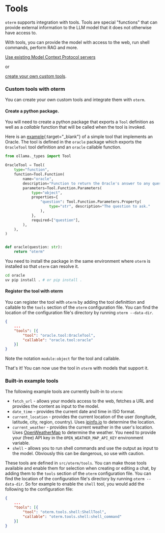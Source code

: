 # Tools

`oterm` supports integration with tools. Tools are special "functions" that can provide external information to the LLM model that it does not otherwise have access to.

With tools, you can provide the model with access to the web, run shell commands, perform RAG and more.

[Use existing Model Context Protocol servers](../mcp/index.md) 

or 

[create your own custom tools](./custom_tools.md).

### Custom tools with oterm

You can create your own custom tools and integrate them with `oterm`.

#### Create a python package.

You will need to create a python package that exports a `Tool` definition as well as a *callable* function that will be called when the tool is invoked.

Here is an [example](https://github.com/ggozad/oterm/tree/main/docs/oracle){:target="_blank"} of a simple tool that implements an Oracle. The tool is defined in the `oracle` package which exports the `OracleTool` tool definition and an `oracle` callable function.

```python
from ollama._types import Tool

OracleTool = Tool(
    type="function",
    function=Tool.Function(
        name="oracle",
        description="Function to return the Oracle's answer to any question.",
        parameters=Tool.Function.Parameters(
            type="object",
            properties={
                "question": Tool.Function.Parameters.Property(
                    type="str", description="The question to ask."
                ),
            },
            required=["question"],
        ),
    ),
)


def oracle(question: str):
    return "oterm"
```

You need to install the package in the same environment where `oterm` is installed so that `oterm` can resolve it.

```bash
cd oracle
uv pip install . # or pip install .
```

#### Register the tool with oterm

You can register the tool with `oterm` by adding the tool definittion and callable to the `tools` section of the `oterm` configuration file. You can find the location of the configuration file's directory by running `oterm --data-dir`.

```json
{
    ...
    "tools": [{
        "tool": "oracle.tool:OracleTool",
        "callable": "oracle.tool:oracle"
    }]
}
```
Note the notation `module:object` for the tool and callable. 

That's it! You can now use the tool in `oterm` with models that support it.

### Built-in example tools

The following example tools are currently built-in to `oterm`:

* `fetch_url` - allows your models access to the web, fetches a URL and provides the content as input to the model.
* `date_time` - provides the current date and time in ISO format.
* `current_location` - provides the current location of the user (longitude, latitude, city, region, country). Uses [ipinfo.io](https://ipinfo.io) to determine the location.
* `current_weather` - provides the current weather in the user's location. Uses [OpenWeatherMap](https://openweathermap.org) to determine the weather. You need to provide your (free) API key in the `OPEN_WEATHER_MAP_API_KEY` environment variable.
* `shell` - allows you to run shell commands and use the output as input to the model. Obviously this can be dangerous, so use with caution.

These tools are defined in `src/oterm/tools`. You can make those tools available and enable them for selection when creating or editing a chat, by adding them to the `tools` section of the `oterm` configuration file. You can find the location of the configuration file's directory by running `oterm --data-dir`. So for example to enable the `shell` tool, you would add the following to the configuration file:

```json
{
    ...
    "tools": [{
        "tool": "oterm.tools.shell:ShellTool",
        "callable": "oterm.tools.shell:shell_command"
    }]
}
```

